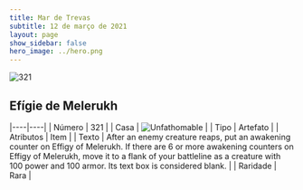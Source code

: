 ```yaml
---
title: Mar de Trevas
subtitle: 12 de março de 2021
layout: page
show_sidebar: false
hero_image: ../hero.png
---
```


![321](https://cdn.keyforgegame.com/media/card_front/pt/496_321_CGXG76FVR5V5_pt.png)

## Efígie de Melerukh

|----|----|
| Número | 321 |
| Casa | ![Unfathomable](https://archonarcana.com/images/thumb/1/10/Unfathomable.png/22px-Unfathomable.png "Abissais") |
| Tipo | Artefato |
| Atributos | Item |
| Texto | After an enemy creature reaps, put an awakening counter on Effigy of Melerukh.  If there are 6 or more awakening counters on Effigy of Melerukh, move it to a flank of your battleline as a creature with 100 power and 100 armor. Its text box is considered blank. |
| Raridade | Rara |
